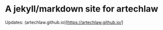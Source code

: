 # A jekyll/markdown site for artechlaw

Updates: (artechlaw.github.io)[https://artechlaw.github.io/]
